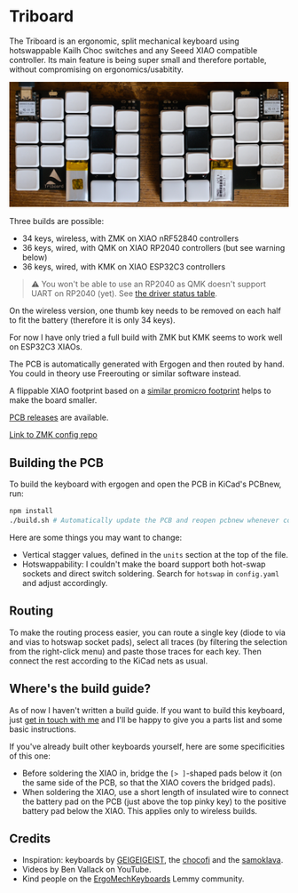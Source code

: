 # Triboard

The Triboard is an ergonomic, split mechanical keyboard using hotswappable Kailh Choc switches and any Seeed XIAO compatible controller. Its main feature is being super small and therefore portable, without compromising on ergonomics/usabitity.

![Picture](picture.jpg)

Three builds are possible:
- 34 keys, wireless, with ZMK on XIAO nRF52840 controllers
- 36 keys, wired, with QMK on XIAO RP2040 controllers (but see warning below)
- 36 keys, wired, with KMK on XIAO ESP32C3 controllers

> :warning: You won't be able to use an RP2040 as QMK doesn't support UART on RP2040 (yet). See [the driver status table](https://github.com/qmk/qmk_firmware/blob/master/docs/platformdev_rp2040.md).

On the wireless version, one thumb key needs to be removed on each half to fit the battery (therefore it is only 34 keys).

For now I have only tried a full build with ZMK but KMK seems to work well on ESP32C3 XIAOs.

The PCB is automatically generated with Ergogen and then routed by hand. You could in theory use Freerouting or similar software instead.

A flippable XIAO footprint based on a [similar promicro footprint](https://github.com/50an6xy06r6n/keyboard_reversible.pretty) helps to make the board smaller.

[PCB releases](https://github.com/tarneaux/triboard/releases) are available.

[Link to ZMK config repo](https://github.com/tarneaux/zmk-config-triboard)

## Building the PCB

To build the keyboard with ergogen and open the PCB in KiCad's PCBnew, run:
```sh
npm install
./build.sh # Automatically update the PCB and reopen pcbnew whenever config.yaml changes
```

Here are some things you may want to change:
- Vertical stagger values, defined in the `units` section at the top of the file.
- Hotswappability: I couldn't make the board support both hot-swap sockets and direct switch soldering. Search for `hotswap` in `config.yaml` and adjust accordingly.

## Routing

To make the routing process easier, you can route a single key (diode to via and vias to hotswap socket pads), select all traces (by filtering the selection from the right-click menu) and paste those traces for each key. Then connect the rest according to the KiCad nets as usual.

## Where's the build guide?

As of now I haven't written a build guide. If you want to build this keyboard, just [get in touch with me](https://tarneo.fr/contact/) and I'll be happy to give you a parts list and some basic instructions.

If you've already built other keyboards yourself, here are some specificities of this one:
- Before soldering the XIAO in, bridge the `[> ]`-shaped pads below it (on the same side of the PCB, so that the XIAO covers the bridged pads).
- When soldering the XIAO, use a short length of insulated wire to connect the battery pad on the PCB (just above the top pinky key) to the positive battery pad below the XIAO. This applies only to wireless builds.

## Credits

- Inspiration: keyboards by [GEIGEIGEIST](https://github.com/GEIGEIGEIST), the [chocofi](https://github.com/pashutk/chocofi) and the [samoklava](https://github.com/wxsh/samoklava).
- Videos by Ben Vallack on YouTube.
- Kind people on the [ErgoMechKeyboards](https://lemmy.ml/c/ergomechkeyboards@lemmy.world) Lemmy community.
